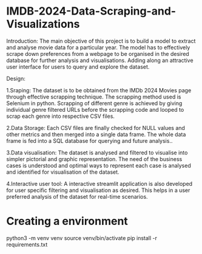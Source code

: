 # IMDB-2024-Data-Scraping-and-Visualizations


Introduction:
The main objective of this project is to build a model to extract and analyse movie data for a particular year. The model has to effectively scrape down preferences from a webpage to be organised in the desired database for further analysis and visualisations. Adding along an attractive user interface for users to query and explore the dataset.


Design:

1.Sraping:
The dataset is to be obtained from the IMDb 2024 Movies page through effective scrapping technique. The scrapping method used is Selenium in python. Scrapping of different genre is achieved by giving individual genre filtered URLs before the scrapping code and looped to scrap each genre into respective CSV files.

2.Data Storage:
Each CSV files are finally checked for NULL values and other metrics and then merged into a single data frame. The whole data frame is fed into a SQL database for querying and future analysis..

3.Data visualisation:
The dataset is analysed and filtered to visualise into simpler pictorial and graphic representation. The need of the business cases is understood and optimal ways to represent each case is analysed and identified for visualisation of the dataset. 

4.Interactive user tool:
A interactive streamlit application is also developed for user specific filtering and visualisation as desired. This helps in a user preferred analysis of the dataset for real-time scenarios.



# Creating a environment
python3 -m venv venv
source venv/bin/activate
pip install -r requirements.txt
